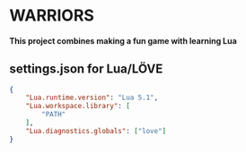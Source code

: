 # WARRIORS

#### This project combines making a fun game with learning Lua

## settings.json for Lua/LÖVE
```json
{
    "Lua.runtime.version": "Lua 5.1",
    "Lua.workspace.library": [
        "PATH"
    ],
    "Lua.diagnostics.globals": ["love"]
}
```
